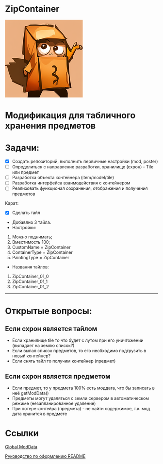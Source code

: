 ﻿# ZipContainer
![Иллюстрация к проекту](https://github.com/besterry/ItemStorage/raw/main/poster.png)

# Модификация для табличного хранения предметов

# Задачи:
- [x] Создать репозиторий, выполнить первичные настройки (mod, poster)
- [ ] Определиться с направление разработки, хранилище (схрон) - Tile или предмет
- [ ] Разработка объекта контейнера (item/model/tile)
- [ ] Разработка интерфейса взаимодействия с контейнером
- [ ] Реализовать функционал сохранения, отображения и получения предметов

Карат:
- [x] Сделать тайл
- Добавлно 3 тайла.
- Настройки:
1. Можно поднимать;
2. Вместимость 100;
3. CustomName = ZipContainer
4. ContainerType = ZipContainer
5. PaintingType = ZipContainer
- Названия тайлов:
1. ZipContainer_01_0
2. ZipContainer_01_1
3. ZipContainer_01_2



---

# Открытые вопросы:

## Если схрон является тайлом
- Если хранилище tile то что будет с лутом при его уничтожении (выпадает на землю список?)
- Если выпал список предметов, то его необходимо подгрузить в новый контейнер?
- Если снять тайл то получим контейнер (предмет)
  
## Если схрон является предметом
- Если предмет, то у предмета 100% есть моддата, что бы записать в неё getModData()
- Предметы могут удаляться с земли сервером в автоматическом режиме (незапланированное удаление)
- При потере контейра (предмета) - не найти содержимое, т.к. мод дата хранится в предмете


# Ссылки
[Global ModData](https://github.com/MrBounty/PZ-Mod---Doc/blob/main/How%20to%20use%20global%20modData.md)

[Руководство по оформлению README](https://gist.github.com/Jekins/2bf2d0638163f1294637)
